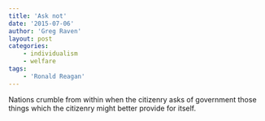 ```yaml
---
title: 'Ask not'
date: '2015-07-06'
author: 'Greg Raven'
layout: post
categories:
    - individualism
    - welfare
tags:
    - 'Ronald Reagan'
---
```


Nations crumble from within when the citizenry asks of government those things which the citizenry might better provide for itself.